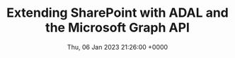 ---
title: Extending SharePoint with ADAL and the Microsoft Graph API
description: This series introduces the concept of getting an access token to manipulate Microsoft 365 data via the Microsoft Graph. It did this by utilizing a now deprecated AAD authentication library called ADAL which has since been replaced by MSAL.
url: "/series/extending-sharepoint-with-adal-and-the-microsoft-graph-api/"
date: Thu, 06 Jan 2023 21:26:00 +0000
lastmod: Thu, 06 Jan 2023 21:26:00 +0000
seo:
  title: Extending SharePoint with ADAL and the Microsoft Graph API Series
  description: Four-part series introduces the concept of getting an access token to manipulate Microsoft 365 data via the Microsoft Graph. Utilizing a now deprecated library, ADAL, replaced by MSAL.
---